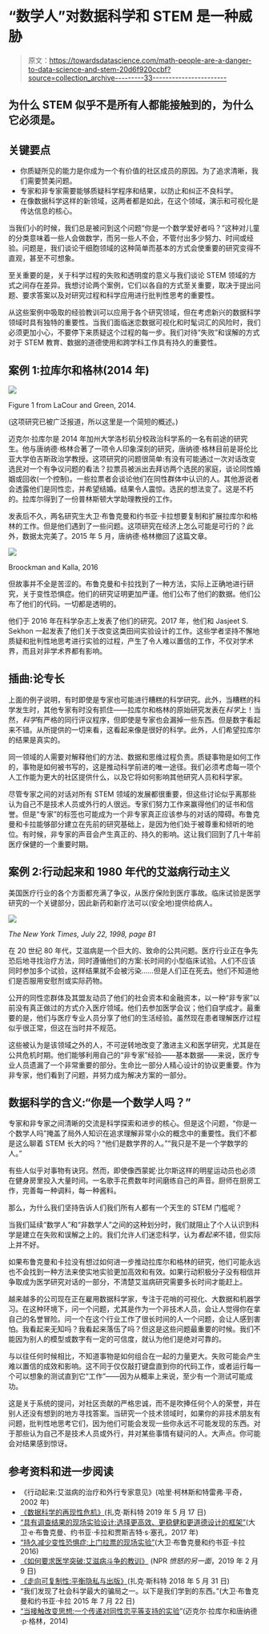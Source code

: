 # “数学人”对数据科学和 STEM 是一种威胁

> 原文：<https://towardsdatascience.com/math-people-are-a-danger-to-data-science-and-stem-20d6f920ccbf?source=collection_archive---------33----------------------->

## 为什么 STEM 似乎不是所有人都能接触到的，为什么它必须是。

## 关键要点

*   你质疑所见的能力是你成为一个有价值的社区成员的原因。为了追求清晰，我们需要赞美问题。
*   专家和非专家需要能够质疑科学程序和结果，以防止和纠正不良科学。
*   在像数据科学这样的新领域，这两者都是如此，在这个领域，演示和可视化是传达信息的核心。

当我们小的时候，我们总是被问到这个问题“你是一个数学爱好者吗？”这种对儿童的分类意味着一些人会做数学，而另一些人不会，不管付出多少努力、时间或经验。问题是，我们谈论干细胞领域的这种简单而基本的方式会使重要的研究变得不直观，甚至不可想象。

至关重要的是，关于科学过程的失败和透明度的意义与我们谈论 STEM 领域的方式之间存在差异。我想讨论两个案例，它们以各自的方式至关重要，取决于提出问题、要求答案以及对研究过程和科学应用进行批判性思考的重要性。

从这些案例中吸取的经验教训可以应用于各个研究领域，但在考虑新兴的数据科学领域时具有独特的重要性。当我们面临迷恋数据可视化和时髦词汇的风险时，我们必须更加小心，不要停下来质疑这个过程的每一步。我们对待“失败”和误解的方式对于 STEM 教育、数据的道德使用和跨学科工作具有持久的重要性。

## 案例 1:拉库尔和格林(2014 年)

![](img/f5b10eb8fbff95552a356c0f42a46812.png)

Figure 1 from LaCour and Green, 2014.

(这项研究已被广泛报道，所以这里是一个简短的概述。)

迈克尔·拉库尔是 2014 年加州大学洛杉矶分校政治科学系的一名有前途的研究生。他与唐纳德·格林合著了一项令人印象深刻的研究，唐纳德·格林目前是哥伦比亚大学伯吉斯政治学教授。这项研究的问题很简单:有没有可能通过一次对话改变选民对一个有争议问题的看法？拉票员被派出去拜访两个选民的家庭，谈论同性婚姻或回收(一个控制)。一些拉票者会谈论他们在同性群体中认识的人。其他游说者会透露他们是同性恋，并希望结婚。结果令人震惊。选民的想法变了。这是不朽的。拉库尔得到了一份普林斯顿大学助理教授的工作。

发表后不久，两名研究生大卫·布鲁克曼和约书亚·卡拉想要复制和扩展拉库尔和格林的工作。但是他们遇到了一些问题。这项研究在经济上怎么可能是可行的？此外，数据太完美了。2015 年 5 月，唐纳德·格林撤回了这篇文章。

![](img/1d8ac43c83a804900144b925e872c17e.png)

Broockman and Kalla, 2016

但故事并不全是苦涩的。布鲁克曼和卡拉找到了一种方法，实际上正确地进行研究，关于变性恐惧症。他们的研究证明更加严谨。他们公布了他们的数据。他们公布了他们的代码。一切都是透明的。

他们于 2016 年在科学杂志上发表了他们的研究。2017 年，他们和 Jasjeet S. Sekhon 一起发表了他们关于改变这类田间实验设计的工作。这些学者坚持不懈地质疑和批判性地思考进行实验的过程，产生了令人难以置信的工作，不仅对学术界，而且对非学术界都有影响。

## 插曲:论专长

上面的例子说明，有时即使是专家也可能进行糟糕的科学研究。此外，当糟糕的科学发生时，其他专家有时没有抓住——拉库尔和格林的原始研究发表在*科学*上！当然，*科学*有严格的同行评议程序，但即使是专家也会漏掉一些东西。但是数字看起来不错。从所提供的一切来看，这看起来像是很好的科学。此外，人们希望拉库尔的结果是真实的。

同一领域的人需要对解释他们的方法、数据和思维过程负责。质疑事物是如何工作的，事物是如何被书写的，这是推动科学前进的唯一途径。我们必须考虑每一项个人工作能为更大的社区提供什么，以及它将如何影响其他研究人员和科学家。

尽管专家之间的对话对所有 STEM 领域的发展都很重要，但这些讨论似乎离那些认为自己不是技术人员或外行的人很远。专家们努力工作来赢得他们的证书和信誉。但是“专家”的标签也可能成为一个非专家真正应该参与的对话的障碍。布鲁克曼和卡拉能够部分建立在先前的研究基础上，是因为他们处于被尊重和倾听的地位。有时候，非专家的声音会产生真正的、持久的影响。这让我们回到了几十年前医疗保健的一个重要时期。

## 案例 2:行动起来和 1980 年代的艾滋病行动主义

美国医疗行业的各个方面都充满了争议，从医疗保险到医疗事故。临床试验是医学研究的一个关键部分，因此新药和新疗法可以(安全地)提供给病人。

![](img/d450a4ec87cb5a7c82bb60eee24a0573.png)

*The New York Times, July 22, 1998, page B1*

在 20 世纪 80 年代，艾滋病是一个巨大的、致命的公共问题。医疗行业正在争先恐后地寻找治疗方法，同时遵循他们的方案:长时间的小型临床试验。人们不应该同时参加多个试验，这样结果就不会被污染……但是人们正在死去。他们不知道他们是否服用安慰剂或实际药物。

公开的同性恋群体及其盟友动员了他们的社会资本和金融资本，以一种“非专家”以前没有真正做过的方式介入医疗领域。他们去参加医学会议；他们自学成才。最重要的是，他们与医疗专业人员分享了他们的生活经验。虽然现在患者理解医疗过程似乎很正常，但这在当时并不规范。

这些被认为是该领域之外的人，不可逆转地改变了激进主义和医学研究，尤其是在公共危机时期。他们能够利用自己的“非专家”经验——基本数据——来说，医疗专业人员遗漏了一个非常重要的部分。生命比一部分人精心设计的协议更重要。作为非专家，他们看到了问题，并努力成为解决方案的一部分。

## 数据科学的含义:“你是一个数学人吗？”

专家和非专家之间清晰的交流是科学探索和进步的核心。但是这个问题，“你是一个数学人吗”掩盖了局外人知识在追求理解非常小众的概念中的重要性。我们不都是这么聊着 STEM 长大的吗？“他们是数学界的人。”“我只是不是一个学数学的人。”

有些人似乎对事物有诀窍。然而，即使像西蒙妮·比尔斯这样的明星运动员也必须在健身房里投入大量时间。一名歌手花费数年时间磨练自己的声音。厨师在厨房工作，完善每一种调料，每一种酱料。

那么，为什么我们坚持告诉人们我们所有人都有一个天生的 STEM 门槛呢？

当我们延续“数学人”和“非数学人”之间的这种划分时，我们就阻止了个人认识到科学是建立在失败和误解之上的。我们允许人们迷恋科学，认为*看起来*不错，但实际上并不好。

如果布鲁克曼和卡拉没有想过如何进一步推动拉库尔和格林的研究，他们可能永远也不会找到一种方法来使实地实验更加高效和有效。如果行动积极分子没有相信并争取成为医学研究对话的一部分，不清楚艾滋病研究需要多长时间才能赶上。

越来越多的公司现在正在雇用数据科学家，专注于花哨的可视化、大数据和机器学习。在这种环境下，问一个问题，尤其是作为一个非技术人员，会让人觉得你在拿自己的名誉冒险。问一个在这个行业工作了很长时间的人一个问题，会让人感到害怕。我看起来无知吗？我看起来落伍了吗？但这是这些问题最重要的时候。我们不能因为别人的模型或数字有一定的可信度，就认为他们是绝对可靠的。

与以往任何时候相比，不知道事物是如何组合在一起的力量更大。失败可能会产生难以置信的成效和影响。这不同于仅仅敲打键盘直到你的代码工作，或者运行每一个可以想象的测试直到它“工作”——因为从概率上来说，至少有一个测试可能成功。

这是关于系统的提问，对社区贡献的严格忠诚，而不是吹捧任何个人的荣誉，并在别人还没有想到的地方寻找答案。当研究一个技术领域时，如果你的非技术朋友有问题，批判性地思考它们，因为他们可能会发现一些你永远不可能发现的东西。对于那些认为自己不是技术人员或外行，并对某些事情有疑问的人。大声点。你可能会对结果感到惊讶。

## 参考资料和进一步阅读

*   《行动起来:艾滋病的治疗和外行专家意见》(哈里·柯林斯和特雷弗·平奇，2002 年)
*   [《数据科学的再现性危机》](/data-sciences-reproducibility-crisis-b87792d88513)(扎克·斯科特 2019 年 5 月 17 日)
*   [“具有调查结果的现场实验设计:选择更高效、更稳健和更道德设计的框架”](https://papers.ssrn.com/sol3/papers.cfm?abstract_id=2742869)(大卫·e·布鲁克曼、约书亚·卡拉和贾斯吉特·s·塞孔，2017 年)
*   [“持久减少变性恐惧症:上门拉票的现场实验”](https://science.sciencemag.org/content/352/6282/220)(大卫·布鲁克曼和约书亚·卡拉 2016)
*   [《如何要求医学突破:艾滋病斗争的教训》](https://www.npr.org/sections/health-shots/2019/02/09/689924838/how-to-demand-a-medical-breakthrough-lessons-from-the-aids-fight) (NPR *愤怒的另一面*，2019 年 2 月 9 日)
*   [《走向可复制性:平衡隐私与出版》](/toward-reproducibility-balancing-privacy-and-publication-77fee2366eee)(扎克·斯科特 2018 年 5 月 31 日)
*   “我们发现了社会科学最大的骗局之一。以下是我们学到的东西。”(大卫·布鲁克曼和约书亚·卡拉 2015 年 7 月 22 日)
*   [“当接触改变思想:一个传递对同性恋平等支持的实验](https://science.sciencemag.org/content/346/6215/1366/tab-pdf)”(迈克尔·拉库尔和唐纳德·p·格林，2014)